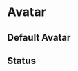 <script setup>
import AvatarExample from './avatar/examples/AvatarExample.vue'
import AvatarStatusExample from './avatar/examples/AvatarStatusExample.vue'
</script>

# Avatar

## Default Avatar
<AvatarExample />

## Status
<AvatarStatusExample />
